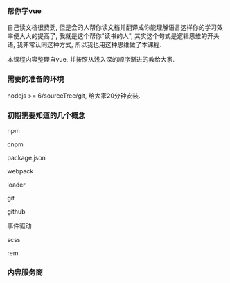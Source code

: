 ### 帮你学vue

自己读文档很费劲, 但是会的人帮你读文档并翻译成你能理解语言这样你的学习效率便大大的提高了, 我就是这个帮你"读书的人", 其实这个句式是逻辑思维的开头语, 我非常认同这种方式, 所以我也用这种思维做了本课程.

本课程内容整理自vue, 并按照从浅入深的顺序渐进的教给大家.

### 需要的准备的环境

nodejs &gt;= 6/sourceTree/git, 给大家20分钟安装.

### 初期需要知道的几个概念

npm

cnpm

package.json

webpack

loader

git

github

事件驱动

scss

rem

### 内容服务商



